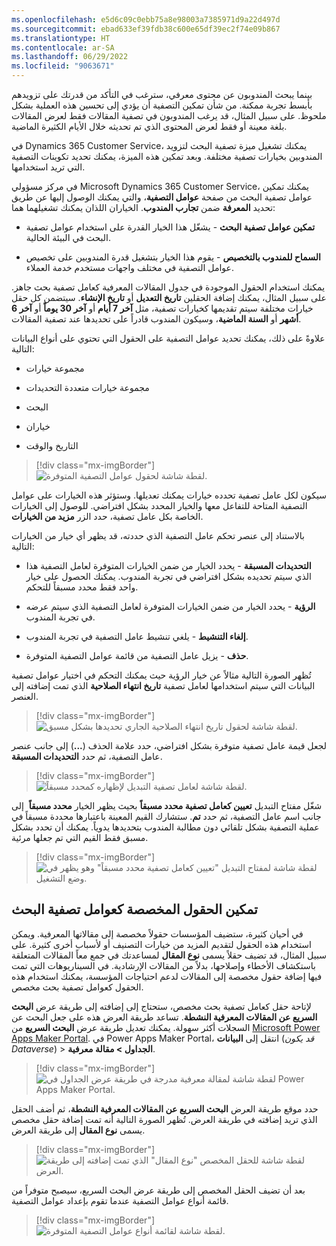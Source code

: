 ```yaml
---
ms.openlocfilehash: e5d6c09c0ebb75a8e98003a7385971d9a22d497d
ms.sourcegitcommit: ebad633ef39fdb38c600e65df39ec2f74e09b867
ms.translationtype: HT
ms.contentlocale: ar-SA
ms.lasthandoff: 06/29/2022
ms.locfileid: "9063671"
---
```

بينما يبحث المندوبون عن محتوى معرفي، سترغب في التأكد من قدرتك على تزويدهم بأبسط تجربة ممكنة. من شأن تمكين التصفية أن يؤدي إلى تحسين هذه العملية بشكل ملحوظ. على سبيل المثال، قد يرغب المندوبون في تصفية المقالات فقط لعرض المقالات بلغة معينة أو فقط لعرض المحتوى الذي تم تحديثه خلال الأيام الكثيرة الماضية.

في Dynamics 365 Customer Service، يمكنك تشغيل ميزة تصفية البحث لتزويد المندوبين بخيارات تصفية مختلفة. وبعد تمكين هذه الميزة، يمكنك تحديد تكوينات التصفية التي تريد استخدامها.

في مركز مسؤولي Microsoft Dynamics 365 Customer Service، يمكنك تمكين عوامل تصفية البحث من صفحة **عوامل التصفية**، والتي يمكنك الوصول إليها عن طريق تحديد **المعرفة** ضمن **تجارب المندوب**. الخياران اللذان يمكنك تشغيلهما هما:

-   **تمكين عوامل تصفية البحث‬** - يشغّل هذا الخيار القدرة على استخدام عوامل تصفية البحث في البيئة الحالية.

-   **السماح للمندوب بالتخصيص‬** - يقوم هذا الخيار بتشغيل قدرة المندوبين على تخصيص عوامل التصفية في مختلف واجهات مستخدم خدمة العملاء.

يمكنك استخدام الحقول الموجودة في جدول المقالات المعرفية كعامل تصفية بحث جاهز. على سبيل المثال، يمكنك إضافة الحقلين **تاريخ التعديل** أو **تاريخ الإنشاء**. سيتضمن كل حقل خيارات مختلفة سيتم تقديمها كخيارات تصفية، مثل **آخر 7 أيام** أو **آخر 30 يوماً** أو **آخر 6 أشهر** أو **السنة الماضية‬**، وسيكون المندوب قادراً على تحديدها عند تصفية المقالات.

علاوةً على ذلك، يمكنك تحديد عوامل التصفية على الحقول التي تحتوي على أنواع البيانات التالية:

-   مجموعة خيارات

-   مجموعة خيارات متعددة التحديدات

-   البحث

-   خياران

-   التاريخ والوقت

> [!div class="mx-imgBorder"]
> ![لقطة شاشة لحقول عوامل التصفية المتوفرة.](../media/filter.png)

سيكون لكل عامل تصفية تحدده خيارات يمكنك تعديلها. وستؤثر هذه الخيارات على عوامل التصفية المتاحة للتفاعل معها والخيار المحدد بشكل افتراضي. للوصول إلى الخيارات الخاصة بكل عامل تصفية، حدد الزر **مزيد من الخيارات**.

بالاستناد إلى عنصر تحكم عامل التصفية الذي حددته، قد يظهر أي خيار من الخيارات التالية:

-   **التحديدات المسبقة‬** - يحدد الخيار من ضمن الخيارات المتوفرة لعامل التصفية هذا الذي سيتم تحديده بشكل افتراضي في تجربة المندوب. يمكنك الحصول على خيار واحد فقط محدد مسبقاً للتحكم.

-   **الرؤية** - يحدد الخيار من ضمن الخيارات المتوفرة لعامل التصفية الذي سيتم عرضه في تجربة المندوب.‬

-   **إلغاء التنشيط** - يلغي تنشيط عامل التصفية في تجربة المندوب.

-   **حذف** - يزيل عامل التصفية من قائمة عوامل التصفية المتوفرة.

تُظهر الصورة التالية مثالاً عن خيار الرؤية حيث يمكنك التحكم في اختيار عوامل تصفية البيانات التي سيتم استخدامها لعامل تصفية **تاريخ انتهاء الصلاحية** الذي تمت إضافته إلى العنصر.

> [!div class="mx-imgBorder"]
> ![لقطة شاشة لحقول تاريخ انتهاء الصلاحية الجاري تحديدها بشكل مسبق.](../media/expiration-date.png)

لجعل قيمة عامل تصفية متوفرة بشكل افتراضي، حدد علامة الحذف (**...**) إلى جانب عنصر عامل التصفية، ثم حدد **التحديدات المسبقة‬**.

> [!div class="mx-imgBorder"]
> ![لقطة شاشة لعامل تصفية التبديل لإظهاره كمحدد مسبقاً.](../media/preselects.png)

شغّل مفتاح التبديل **تعيين كعامل تصفية محدد مسبقاً** بحيث يظهر الخيار **محدد مسبقاً**  إلى جانب اسم عامل التصفية، ثم حدد **تم**. ستشارك القيم المعينة باعتبارها محددة مسبقاً في عملية التصفية بشكل تلقائي دون مطالبة المندوب بتحديدها يدوياً. يمكنك أن تحدد بشكل مسبق فقط القيم التي تم جعلها مرئية.

> [!div class="mx-imgBorder"]
> ![لقطة شاشة لمفتاح التبديل "تعيين كعامل تصفية محدد مسبقاً" وهو يظهر في وضع التشغيل.](../media/preselected-filter.png)

## <a name="enable-custom-fields-as-search-filters"></a>تمكين الحقول المخصصة كعوامل تصفية البحث

في أحيان كثيرة، ستضيف المؤسسات حقولاً مخصصة إلى مقالاتها المعرفية. ويمكن استخدام هذه الحقول لتقديم المزيد من خيارات التصنيف أو لأسباب أخرى كثيرة. على سبيل المثال، قد تضيف حقلاً يسمى **نوع المقال** لمساعدتك في جمع معاً المقالات المتعلقة باستكشاف الأخطاء وإصلاحها، بدلاً من المقالات الإرشادية. في السيناريوهات التي تمت فيها إضافة حقول مخصصة إلى المقالات لدعم احتياجات المؤسسة، يمكنك استخدام هذه الحقول كعوامل تصفية بحث مخصص.

لإتاحة حقل كعامل تصفية بحث مخصص، ستحتاج إلى إضافته إلى طريقة عرض **البحث السريع عن المقالات المعرفية النشطة‬**. تساعد طريقة العرض هذه على جعل البحث عن السجلات أكثر سهولة. يمكنك تعديل طريقة عرض **البحث السريع** من [Microsoft Power Apps Maker Portal](https://make.powerapps.com/?azure-portal=true). في Power Apps Maker Portal، انتقل إلى **البيانات** (*قد يكون Dataverse*) > **الجداول > مقالة معرفية**.

> [!div class="mx-imgBorder"]
> ![لقطة شاشة لمقالة معرفية مدرجة في طريقة عرض الجداول في Power Apps Maker Portal.](../media/knowledge-article.png)

حدد موقع طريقة العرض **البحث السريع عن المقالات المعرفية النشطة‬**، ثم أضف الحقل الذي تريد إضافته في طريقة العرض. تُظهر الصورة التالية أنه تمت إضافة حقل مخصص يسمى **نوع المقال** إلى طريقة العرض.

> [!div class="mx-imgBorder"]
> ![لقطة شاشة للحقل المخصص "نوع المقال" الذي تمت إضافته إلى طريقة العرض.](../media/article-type.png)

بعد أن تضيف الحقل المخصص إلى طريقة عرض البحث السريع، سيصبح متوفراً من قائمة أنواع عوامل التصفية عندما تقوم بإعداد عوامل التصفية.

> [!div class="mx-imgBorder"]
> ![لقطة شاشة لقائمة أنواع عوامل التصفية المتوفرة.](../media/custom-filter.png)
